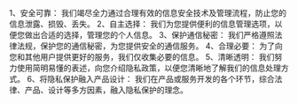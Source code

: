 1、安全可靠：
我们竭尽全力通过合理有效的信息安全技术及管理流程，防止您的信息泄露、损毁、丢失。
2、自主选择：
我们为您提供便利的信息管理选项，以便您做出合适的选择，管理您的个人信息。
3、保护通信秘密：
我们严格遵照法律法规，保护您的通信秘密，为您提供安全的通信服务。
4、合理必要：
为了向您和其他用户提供更好的服务，我们仅收集必要的信息。
5、清晰透明：
我们努力使用简明易懂的表述，向您介绍隐私政策，以便您清晰地了解我们的信息处理方式。
6、将隐私保护融入产品设计：
我们在产品或服务开发的各个环节，综合法律、产品、设计等多方因素，融入隐私保护的理念。

